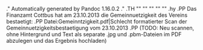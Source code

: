.\" Automatically generated by Pandoc 1.16.0.2
.\"
.TH "" "" "" "" ""
.hy
.PP
Das Finanzamt Cottbus hat am 23.10.2013 die Gemeinnuetzigkeit des
Vereins bestaetigt:
.PP
Datei:Gemeinntzigkeit.pdf|Schlecht formatierter Scan der
Gemeinnuetzigkeitsbestaetigung vom 23.10.2013
.PP
(TODO: Neu scannen, ohne Hintergrund und Text als separate .jpg und
.pbm\-Dateien im PDF abzulegen und das Ergebnis hochladen)

